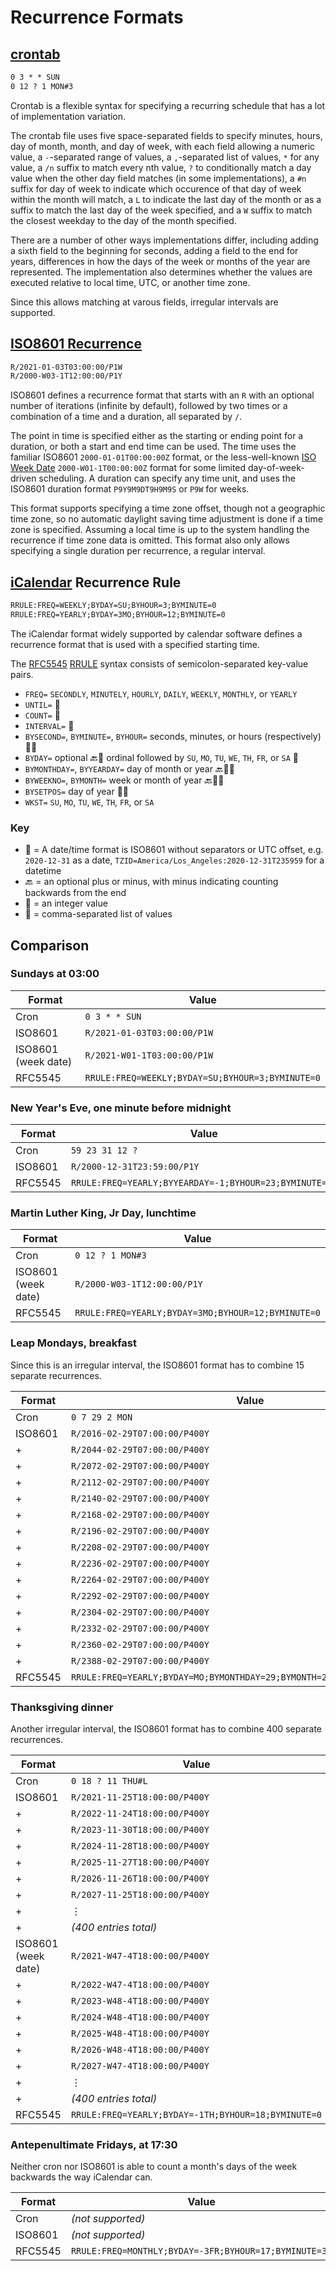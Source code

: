 ﻿Recurrence Formats
==================

[crontab][]
-----------

```txt
0 3 * * SUN
0 12 ? 1 MON#3
```

Crontab is a flexible syntax for specifying a recurring schedule that has a lot of implementation variation.

The crontab file uses five space-separated fields to specify minutes, hours, day of month, month, and day of week,
with each field allowing a numeric value, a `-`-separated range of values, a `,`-separated list of values, `*` for
any value, a `/n` suffix to match every nth value, `?` to conditionally match a day value when the other day field
matches (in some implementations), a `#n` suffix for day of week to indicate which occurence of that day of week
within the month will match, a `L` to indicate the last day of the month or as a suffix to match the last day of
the week specified, and a `W` suffix to match the closest weekday to the day of the month specified.

There are a number of other ways implementations differ, including adding a sixth field to the beginning for seconds,
adding a field to the end for years, differences in how the days of the week or months of the year are represented.
The implementation also determines whether the values are executed relative to local time, UTC, or another time zone.

Since this allows matching at varous fields, irregular intervals are supported.

[crontab]: https://en.wikipedia.org/wiki/Cron "a [linux] configuration file that specifies shell commands to run periodically on a given schedule"

[ISO8601 Recurrence][ISO8601]
-----------------------------

```txt
R/2021-01-03T03:00:00/P1W
R/2000-W03-1T12:00:00/P1Y
```

ISO8601 defines a recurrence format that starts with an `R` with an optional number of iterations (infinite by default),
followed by two times or a combination of a time and a duration, all separated by `/`.

The point in time is specified either as the starting or ending point for a duration, or both a start and end
time can be used. The time uses the familiar ISO8601 `2000-01-01T00:00:00Z` format, or the less-well-known
[ISO Week Date][] `2000-W01-1T00:00:00Z` format for some limited day-of-week-driven scheduling.
A duration can specify any time unit, and uses the ISO8601 duration format `P9Y9M9DT9H9M9S` or `P9W` for weeks.

This format supports specifying a time zone offset, though not a geographic time zone, so no automatic daylight
saving time adjustment is done if a time zone is specified. Assuming a local time is up to the system handling
the recurrence if time zone data is omitted. This format also only allows specifying a single duration per
recurrence, a regular interval.

[ISO8601]: https://en.wikipedia.org/wiki/ISO_8601#Repeating_intervals
[ISO Week Date]: https://en.wikipedia.org/wiki/ISO_week_date

[iCalendar][] Recurrence Rule
-----------------------------

```txt
RRULE:FREQ=WEEKLY;BYDAY=SU;BYHOUR=3;BYMINUTE=0
RRULE:FREQ=YEARLY;BYDAY=3MO;BYHOUR=12;BYMINUTE=0
```

The iCalendar format widely supported by calendar software defines a recurrence format that is used with
a specified starting time.

The [RFC5545][] [RRULE][] syntax consists of semicolon-separated key-value pairs.

- `FREQ=` `SECONDLY`, `MINUTELY`, `HOURLY`, `DAILY`, `WEEKLY`, `MONTHLY`, or `YEARLY`
- `UNTIL=` 📆
- `COUNT=` 🧮
- `INTERVAL=` 🧮
- `BYSECOND=`, `BYMINUTE=`, `BYHOUR=`  seconds, minutes, or hours (respectively) 🧮🔁
- `BYDAY=` optional 🔙🧮 ordinal followed by `SU`, `MO`, `TU`, `WE`, `TH`, `FR`, or `SA` 🔁
- `BYMONTHDAY=`, `BYYEARDAY=` day of month or year 🔙🧮🔁
- `BYWEEKNO=`, `BYMONTH=` week or month of year 🔙🧮🔁
- `BYSETPOS=` day of year 🧮🔁
- `WKST=` `SU`, `MO`, `TU`, `WE`, `TH`, `FR`, or `SA`

### Key

- 📆 = A date/time format is ISO8601 without separators or UTC offset, e.g. `2020-12-31` as a date,
  `TZID=America/Los_Angeles:2020-12-31T235959` for a datetime
- 🔙 = an optional plus or minus, with minus indicating counting backwards from the end
- 🧮 = an integer value
- 🔁 = comma-separated list of values

[iCalendar]: https://en.wikipedia.org/wiki/ICalendar "Internet Calendaring and Scheduling Core Object Specification"
[RFC5545]: https://tools.ietf.org/html/rfc5545#section-3.8.5.3 "RFC5545 &sect; 3.8.5.3: iCalendar: Properties: Recurrence Rule"
[RRULE]: https://tools.ietf.org/html/rfc5545#section-3.3.10 "RFC5545 &sect; 3.3.10: iCalendar: Data Types: Recurrence Rule"

Comparison
----------

### Sundays at 03:00

| Format              | Value                                            |
| ------------------- | ------------------------------------------------ |
| Cron                | `0 3 * * SUN`                                    |
| ISO8601             | `R/2021-01-03T03:00:00/P1W`                      |
| ISO8601 (week date) | `R/2021-W01-1T03:00:00/P1W`                      |
| RFC5545             | `RRULE:FREQ=WEEKLY;BYDAY=SU;BYHOUR=3;BYMINUTE=0` |


### New Year's Eve, one minute before midnight

| Format  | Value                                                  |
| ------- | ------------------------------------------------------ |
| Cron    | `59 23 31 12 ?`                                        |
| ISO8601 | `R/2000-12-31T23:59:00/P1Y`                            |
| RFC5545 | `RRULE:FREQ=YEARLY;BYYEARDAY=-1;BYHOUR=23;BYMINUTE=59` |

### Martin Luther King, Jr Day, lunchtime

| Format              | Value                                              |
| ------------------- | -------------------------------------------------- |
| Cron                | `0 12 ? 1 MON#3`                                   |
| ISO8601 (week date) | `R/2000-W03-1T12:00:00/P1Y`                        |
| RFC5545             | `RRULE:FREQ=YEARLY;BYDAY=3MO;BYHOUR=12;BYMINUTE=0` |

### Leap Mondays, breakfast

Since this is an irregular interval, the ISO8601 format has to combine 15 separate recurrences.

| Format  | Value                                                                    |
| ------- | ------------------------------------------------------------------------ |
| Cron    | `0 7 29 2 MON`                                                           |
| ISO8601 | `R/2016-02-29T07:00:00/P400Y`                                            |
| +       | `R/2044-02-29T07:00:00/P400Y`                                            |
| +       | `R/2072-02-29T07:00:00/P400Y`                                            |
| +       | `R/2112-02-29T07:00:00/P400Y`                                            |
| +       | `R/2140-02-29T07:00:00/P400Y`                                            |
| +       | `R/2168-02-29T07:00:00/P400Y`                                            |
| +       | `R/2196-02-29T07:00:00/P400Y`                                            |
| +       | `R/2208-02-29T07:00:00/P400Y`                                            |
| +       | `R/2236-02-29T07:00:00/P400Y`                                            |
| +       | `R/2264-02-29T07:00:00/P400Y`                                            |
| +       | `R/2292-02-29T07:00:00/P400Y`                                            |
| +       | `R/2304-02-29T07:00:00/P400Y`                                            |
| +       | `R/2332-02-29T07:00:00/P400Y`                                            |
| +       | `R/2360-02-29T07:00:00/P400Y`                                            |
| +       | `R/2388-02-29T07:00:00/P400Y`                                            |
| RFC5545 | `RRULE:FREQ=YEARLY;BYDAY=MO;BYMONTHDAY=29;BYMONTH=2;BYHOUR=7;BYMINUTE=0` |

### Thanksgiving dinner

Another irregular interval, the ISO8601 format has to combine 400 separate recurrences.

| Format              | Value                                               |
| ------------------- | --------------------------------------------------- |
| Cron                | `0 18 ? 11 THU#L`                                   |
| ISO8601             | `R/2021-11-25T18:00:00/P400Y`                       |
| +                   | `R/2022-11-24T18:00:00/P400Y`                       |
| +                   | `R/2023-11-30T18:00:00/P400Y`                       |
| +                   | `R/2024-11-28T18:00:00/P400Y`                       |
| +                   | `R/2025-11-27T18:00:00/P400Y`                       |
| +                   | `R/2026-11-26T18:00:00/P400Y`                       |
| +                   | `R/2027-11-25T18:00:00/P400Y`                       |
| +                   | &vellip;                                            |
| +                   | _(400 entries total)_                               |
| ISO8601 (week date) | `R/2021-W47-4T18:00:00/P400Y`                       |
| +                   | `R/2022-W47-4T18:00:00/P400Y`                       |
| +                   | `R/2023-W48-4T18:00:00/P400Y`                       |
| +                   | `R/2024-W48-4T18:00:00/P400Y`                       |
| +                   | `R/2025-W48-4T18:00:00/P400Y`                       |
| +                   | `R/2026-W48-4T18:00:00/P400Y`                       |
| +                   | `R/2027-W47-4T18:00:00/P400Y`                       |
| +                   | &vellip;                                            |
| +                   | _(400 entries total)_                               |
| RFC5545             | `RRULE:FREQ=YEARLY;BYDAY=-1TH;BYHOUR=18;BYMINUTE=0` |

### Antepenultimate Fridays, at 17:30

Neither cron nor ISO8601 is able to count a month's days of the week backwards the way iCalendar can.

| Format  | Value                                                 |
| ------- | ----------------------------------------------------- |
| Cron    | _(not supported)_                                     |
| ISO8601 | _(not supported)_                                     |
| RFC5545 | `RRULE:FREQ=MONTHLY;BYDAY=-3FR;BYHOUR=17;BYMINUTE=30` |
